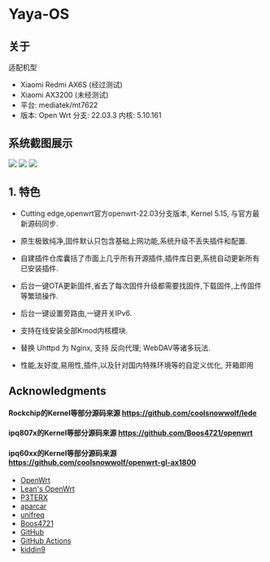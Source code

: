 # Yaya-OS

## 关于
适配机型
+ Xiaomi Redmi AX6S (经过测试)
+ Xiaomi AX3200 (未经测试)
+ 平台: mediatek/mt7622
+ 版本: Open Wrt 分支: 22.03.3 内核: 5.10.161
##  **系统截图展示**
![](https://cdn.jsdelivr.net/gh/mmyo456/Yaya-OS@main/img/Snipaste_2023-03-06_01-54-06.png)
![](https://cdn.jsdelivr.net/gh/mmyo456/Yaya-OS@main/img/Snipaste_2023-03-06_01-54-30.png)
![](https://cdn.jsdelivr.net/gh/mmyo456/Yaya-OS@main/img/Snipaste_2023-03-06_01-55-19.png)
## 1. **特色**

+ Cutting edge,openwrt官方openwrt-22.03分支版本, Kernel 5.15, 与官方最新源码同步.

+ 原生极致纯净,固件默认只包含基础上网功能,系统升级不丢失插件和配置.

+ 自建插件仓库囊括了市面上几乎所有开源插件,插件库日更,系统自动更新所有已安装插件.

+ 后台一键OTA更新固件,省去了每次固件升级都需要找固件,下载固件,上传固件等繁琐操作.

+ 后台一键设置旁路由,一键开关IPv6.

+ 支持在线安装全部Kmod内核模块.

+ 替换 Uhttpd 为 Nginx, 支持 反向代理; WebDAV等诸多玩法.

+ 性能,友好度,易用性,插件,以及针对国内特殊环境等的自定义优化, 开箱即用
## Acknowledgments

#### Rockchip的Kernel等部分源码来源 https://github.com/coolsnowwolf/lede
#### ipq807x的Kernel等部分源码来源 https://github.com/Boos4721/openwrt
#### ipq60xx的Kernel等部分源码来源 https://github.com/coolsnowwolf/openwrt-gl-ax1800

- [OpenWrt](https://github.com/openwrt/openwrt)
- [Lean's OpenWrt](https://github.com/coolsnowwolf/lede)
- [P3TERX](https://github.com/P3TERX/Actions-OpenWrt/blob/master/LICENSE)
- [aparcar](https://github.com/openwrt/asu)
- [unifreq](https://github.com/unifreq/openwrt_packit)
- [Boos4721](https://github.com/Boos4721/openwrt)
- [GitHub](https://github.com)
- [GitHub Actions](https://github.com/features/actions)
- [kiddin9](https://github.com/kiddin9/OpenWrt_x86-r2s-r4s-r5s-N1)
